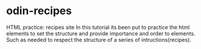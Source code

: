 # odin-recipes
HTML practice: recipes site
In this tutorial its been put to practice the html elements to set the structure and provide importance and order to elements. Such as needed to respect the structure of a series of intructions(recipes).